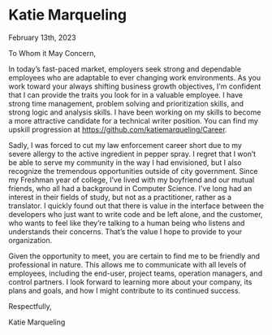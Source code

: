 # Katie Marqueling
February 13th, 2023

To Whom it May Concern,

In today’s fast-paced market, employers seek strong and dependable employees who are adaptable to ever
changing work environments. As you work toward your always shifting business growth objectives, I'm
confident that I can provide the traits you look for in a valuable employee. I have strong time management,
problem solving and prioritization skills, and strong logic and analysis skills. I have been working on my skills to
become a more attractive candidate for a technical writer position. You can find my upskill progression at
https://github.com/katiemarqueling/Career.

Sadly, I was forced to cut my law enforcement career short due to my severe allergy to the active ingredient in
pepper spray. I regret that I won’t be able to serve my community in the way I had envisioned, but I also
recognize the tremendous opportunities outside of city government. Since my Freshman year of college, I’ve
lived with my boyfriend and our mutual friends, who all had a background in Computer Science. I’ve long had
an interest in their fields of study, but not as a practitioner, rather as a translator. I quickly found out that there is
value in the interface between the developers who just want to write code and be left alone, and the customer,
who wants to feel like they’re talking to a human being who listens and understands their concerns. That’s the
value I hope to provide to your organization.

Given the opportunity to meet, you are certain to find me to be friendly and professional in nature. This allows
me to communicate with all levels of employees, including the end-user, project teams, operation managers,
and control partners. I look forward to learning more about your company, its plans and goals, and how I might
contribute to its continued success.

Respectfully,

Katie Marqueling
